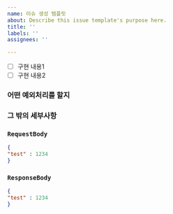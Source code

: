 ```yaml
---
name: 이슈 생성 템플릿
about: Describe this issue template's purpose here.
title: ''
labels: ''
assignees: ''

---
```


- [ ] 구현 내용1
- [ ] 구현 내용2
### 어떤 예외처리를 할지
### 그 밖의 세부사항

### `RequestBody`
```json
{
"test" : 1234
}
```

### `ResponseBody`
```json
{
"test" : 1234
}
```
